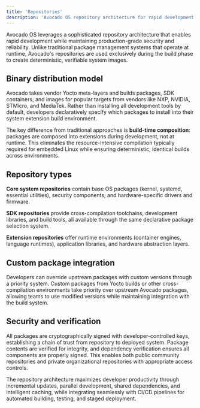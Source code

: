 ```yaml
---
title: 'Repositories'
description: 'Avocado OS repository architecture for rapid development with production-grade security - build-time composition using vendor Yocto meta-layers and deterministic images.'
---
```


Avocado OS leverages a sophisticated repository architecture that enables rapid development while maintaining production-grade security and reliability. Unlike traditional package management systems that operate at runtime, Avocado's repositories are used exclusively during the build phase to create deterministic, verifiable system images.

## Binary distribution model

Avocado takes vendor Yocto meta-layers and builds packages, SDK containers, and images for popular targets from vendors like NXP, NVIDIA, STMicro, and MediaTek. Rather than installing all development tools by default, developers declaratively specify which packages to install into their system extension build environment.

The key difference from traditional approaches is **build-time composition**: packages are composed into extensions during development, not at runtime. This eliminates the resource-intensive compilation typically required for embedded Linux while ensuring deterministic, identical builds across environments.

## Repository types

**Core system repositories** contain base OS packages (kernel, systemd, essential utilities), security components, and hardware-specific drivers and firmware.

**SDK repositories** provide cross-compilation toolchains, development libraries, and build tools, all available through the same declarative package selection system.

**Extension repositories** offer runtime environments (container engines, language runtimes), application libraries, and hardware abstraction layers.

## Custom package integration

Developers can override upstream packages with custom versions through a priority system. Custom packages from Yocto builds or other cross-compilation environments take priority over upstream Avocado packages, allowing teams to use modified versions while maintaining integration with the build system.

## Security and verification

All packages are cryptographically signed with developer-controlled keys, establishing a chain of trust from repository to deployed system. Package contents are verified for integrity, and dependency verification ensures all components are properly signed. This enables both public community repositories and private organizational repositories with appropriate access controls.

The repository architecture maximizes developer productivity through incremental updates, parallel development, shared dependencies, and intelligent caching, while integrating seamlessly with CI/CD pipelines for automated building, testing, and staged deployment.
